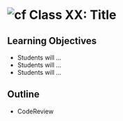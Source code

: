# ![cf](http://i.imgur.com/7v5ASc8.png) Class XX: Title

## Learning Objectives

- Students will ...
- Students will ...
- Students will ...

## Outline
- CodeReview
<!-- [Hyperlinks]{:target="_blank"} -->


<!-- links -->
<!-- [Hyperlinks]: To supporting materials -->

